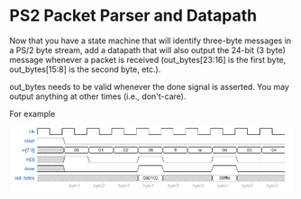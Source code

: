 # PS2 Packet Parser and Datapath

Now that you have a state machine that will identify three-byte messages in a PS/2 byte stream, add a datapath that will also output the 24-bit (3 byte) message whenever a packet is received (out_bytes[23:16] is the first byte, out_bytes[15:8] is the second byte, etc.).

out_bytes needs to be valid whenever the done signal is asserted. You may output anything at other times (i.e., don't-care).

For example

![alt text](image.png)
